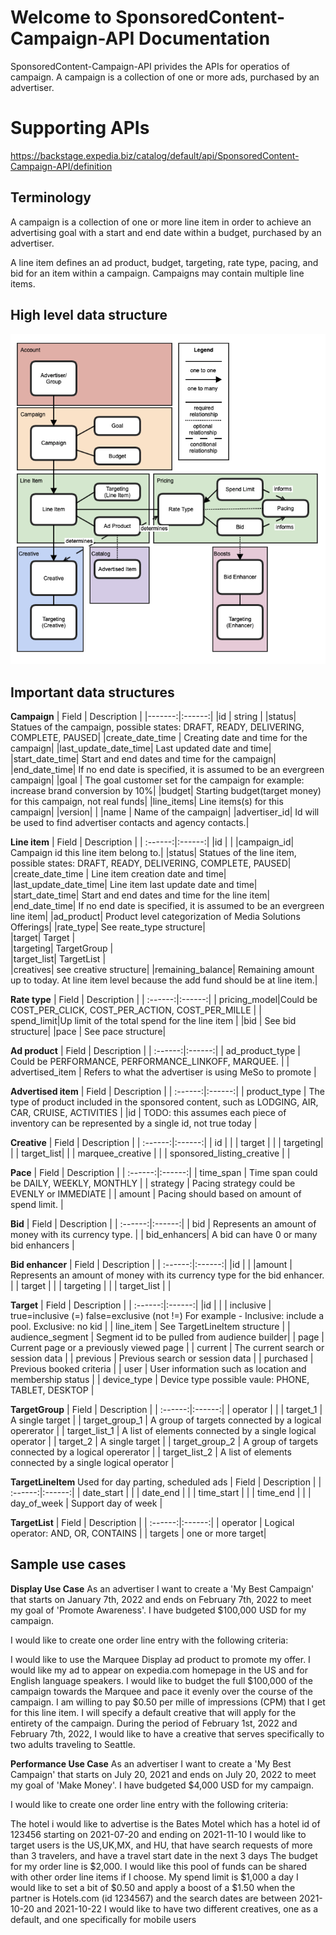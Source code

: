 
# Welcome to SponsoredContent-Campaign-API Documentation

SponsoredContent-Campaign-API privides the APIs for operatios of campaign. A campaign is a collection of one or more ads, purchased by an advertiser.

# Supporting APIs
https://backstage.expedia.biz/catalog/default/api/SponsoredContent-Campaign-API/definition


## Terminology
A campaign is a collection of one or more line item in order to achieve an advertising goal with a start and end date within a budget, purchased by an advertiser. 

A line item defines an ad product, budget, targeting, rate type, pacing, and bid for an item within a campaign. Campaigns may contain multiple line items.

## High level data structure

<p align="center">
  <img src="high-level-structure-view.png">
  <br/>
</p>

## Important data structures

**Campaign**
| Field | Description |
|-------:|:------:|
|id	| string		|
|status| Statues of the campaign, possible states: DRAFT, READY, DELIVERING, COMPLETE, PAUSED|
|create_date_time	| Creating date and time for the campaign|
|last_update_date_time|		Last updated date and time|
|start_date_time|	Start and end dates and time for the campaign|
|end_date_time| If no end date is specified, it is assumed to be an evergreen campaign|
|goal	| The goal customer set for the campaign for example: increase brand conversion by 10%|
|budget|	Starting budget(target money) for this campaign, not real funds|
|line_items| Line items(s) for this campaign|
|version|	 |
|name	| Name of the campaign|
|advertiser_id|	Id will be used to find advertiser contacts and agency contacts.|

**Line item**
| Field | Description |
| :------:|:------:|
|id	|  |
|campaign_id|	Campaign id this line item belong to.|
|status|	Statues of the line item, possible states: DRAFT, READY, DELIVERING, COMPLETE, PAUSED|
|create_date_time	|	Line item creation date and time|
|last_update_date_time|	Line item last update date and time|
|start_date_time|	Start and end dates and time for the line item|
|end_date_time|		If no end date is specified, it is assumed to be an evergreen line item|
|ad_product| Product level categorization of Media Solutions Offerings|
|rate_type|	See reate_type structure|	
|target|	Target	|	
|targeting|	TargetGroup	|	
|target_list|	TargetList	|	
|creatives|	see creative structure|
|remaining_balance|	Remaining amount up to today. At line item level because the add fund should be at line item.|

**Rate type**
| Field | Description |
| :------:|:------:|
| pricing_model|Could be COST_PER_CLICK, COST_PER_ACTION, COST_PER_MILLE |
| spend_limit|Up limit of the total spend for the line item |
|bid | See bid structure|
|pace | See pace structure|

**Ad product**
| Field | Description |
| :------:|:------:|
| ad_product_type | Could be PERFORMANCE, PERFORMANCE_LINKOFF, MARQUEE. |
| advertised_item | Refers to what the advertiser is using MeSo to promote |

**Advertised item**
| Field | Description |
| :------:|:------:|
| product_type | The type of product included in the sponsored content, such as LODGING, AIR, CAR, CRUISE, ACTIVITIES |
|id | TODO: this assumes each piece of inventory can be represented by a single id, not true today |

**Creative**
| Field | Description |
| :------:|:------:|
| id | |
| target | |
| targeting| |
| target_list| |
| marquee_creative | |
| sponsored_listing_creative | |

**Pace**
| Field | Description |
| :------:|:------:|
| time_span | Time span could be DAILY, WEEKLY, MONTHLY |
| strategy | Pacing strategy could be EVENLY or IMMEDIATE |
| amount | Pacing should based on amount of spend limit. |

**Bid**
| Field | Description |
| :------:|:------:|
| bid  | Represents an amount of money with its currency type. |
| bid_enhancers| A bid can have 0 or many bid enhancers |

**Bid enhancer** 
| Field | Description |
| :------:|:------:|
|id | |
|amount | Represents an amount of money with its currency type for the bid enhancer. |
| target | |
| targeting | |
| target_list | |

**Target** 
| Field | Description |
| :------:|:------:|
|id | |
| inclusive | true=inclusive (=) false=exclusive (not !=) For example - Inclusive: include a pool. Exclusive: no kid |
| line_item | See TargetLineItem structure |
| audience_segment | Segment id to be pulled from audience builder|
| page | Current page or a previously viewed page |
| current | The current search or session data |
| previous | Previous search or session data |
| purchased | Previous booked criteria |
| user | User information such as location and membership status |
| device_type | Device type possible vaule: PHONE, TABLET, DESKTOP |

**TargetGroup**
| Field | Description |
| :------:|:------:|
| operator |  |
| target_1 | A single target |
| target_group_1 | A group of targets connected by a logical opererator |
| target_list_1 | A list of elements connected by a single logical operator |
| target_2 | A single target |
| target_group_2 | A group of targets connected by a logical opererator |
| target_list_2 | A list of elements connected by a single logical operator |

**TargetLineItem**
Used for day parting, scheduled ads
| Field | Description |
| :------:|:------:|
| date_start | |
| date_end | |
| time_start | |
| time_end | |
| day_of_week | Support day of week |

**TargetList**
| Field | Description |
| :------:|:------:|
| operator | Logical operator: AND, OR, CONTAINS |
| targets | one or more target|





## Sample use cases
**Display Use Case**
As an advertiser I want to create a 'My Best Campaign' that starts on January 7th, 2022 and ends on February 7th, 2022 to meet my goal of 'Promote Awareness'. I have budgeted $100,000 USD for my campaign. 

I would like to create one order line entry with the following criteria:

I would like to use the Marquee Display ad product to promote my offer.
I would like my ad to appear on expedia.com homepage in the US and for English language speakers.
I would like to budget the full $100,000 of the campaign towards the Marquee and pace it evenly over the course of the campaign.
I am willing to pay $0.50 per mille of impressions (CPM) that I get for this line item.
I will specify a default creative that will apply for the entirety of the campaign.
During the period of February 1st, 2022 and February 7th, 2022, I would like to have a creative that serves specifically to two adults traveling to Seattle.

**Performance Use Case**
As an advertiser I want to create a 'My Best Campaign' that starts on July 20, 2021 and ends on July 20, 2022 to meet my goal of 'Make Money'. I have budgeted $4,000 USD for my campaign. 

I would like to create one order line entry with the following criteria:

The hotel i would like to advertise is the Bates Motel which has a hotel id of 123456 starting on 2021-07-20 and ending on 2021-11-10
I would like to target users is the US,UK,MX, and HU, that have search requests of more than 3 travelers, and have a travel start date in the next 3 days
The budget for my order line is $2,000. I would like this pool of funds can be shared with other order line items if I choose. My spend limit is $1,000 a day
I would like to set a bit of $0.50 and apply a boost of a $1.50 when the partner is Hotels.com (id 1234567) and the search dates are between 2021-10-20 and 2021-10-22
I would like to have two different creatives, one as a default, and one specifically for mobile users


